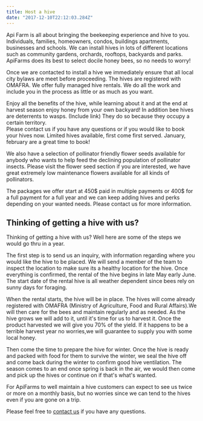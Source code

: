 ```yaml
---
title: Host a hive
date: "2017-12-10T22:12:03.284Z"
---
```


Api Farm is all about bringing the beekeeping experience and hive to you. Individuals, families, homeowners, condos, buildings apartments, businesses and schools.  We can install hives in lots of different locations  such as community gardens, orchards, rooftops, backyards and parks. ApiFarms does its best to select docile honey bees, so no needs to worry!

Once we are contacted to install a hive we immediately ensure that all local city bylaws are meet before proceeding. The hives are registered with OMAFRA.  We offer fully managed hive rentals. We do all the work and include you in the process as little or as much as you want.

Enjoy all the benefits of the hive, while learning about it and at the end at harvest season enjoy honey from your own backyard! In addition bee hives are deterrents to wasps. (Include link) They do so because they occupy a certain territory.   
Please contact us if you have any questions or if you would like to book your hives now. Limited hives available, first come first served. January, february are a great time to book!

We also have a selection of pollinator friendly flower seeds available for anybody who wants to help feed the declining population of pollinator insects. Please visit the flower seed section if you are interested, we have great extremely low maintenance flowers available for all kinds of pollinators.

The packages we offer start at 450$ paid in multiple payments or 400$ for a full payment for a full year and we can keep adding hives and perks depending on your wanted needs. Please contact us for more information.



## Thinking of getting a hive with us? 


Thinking of getting a hive with us? 
Well here are some of the steps we would go thru in a year. 

The first step is to send us an inquiry, with information regarding where you would like the hive to be placed. We will send a member of the team to inspect the location to make sure its a healthy location for the hive.  Once everything is confirmed, the rental of the hive begins in late May early June. The start date of the rental hive is all weather dependent since bees rely on sunny days for foraging.


When the rental starts, the hive will be in place. The hives will come already registered with OMAFRA (Ministry of Agriculture, Food and Rural Affairs).We will then care for the bees and maintain regularly and  as needed. As the hive grows we will add to it, until it's time for us to harvest it. Once the product harvested we will give you 70% of the yield. If it happens to be a terrible harvest year no worries,we will guarantee to supply you with some local honey. 

Then come the time to prepare the hive for winter. Once the hive is ready and packed with food for them to survive the winter, we seal the hive off and come back during the winter to confirm good hive ventilation. The season comes to an end once spring is back in the air, we would then come and pick up the hives or continue on if that's what's wanted.  


For ApiFarms to well maintain a hive customers can expect to see us twice or more on a monthly basis, but no worries since we can tend to the hives even if you are gone on a trip.    


Please feel free to [contact us](./contact) if you have any questions.
